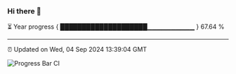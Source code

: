 ### Hi there 👋

⏳ Year progress { ████████████████████▁▁▁▁▁▁▁▁▁▁ } 67.64 %

---

⏰ Updated on Wed, 04 Sep 2024 13:39:04 GMT

![Progress Bar CI](https://github.com/IshwaranRudhara/GIT-ACTION/workflows/Progress%20Bar%20CI/badge.svg)
